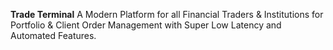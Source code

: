 **Trade Terminal**
A Modern Platform for all Financial Traders & Institutions for Portfolio & Client Order Management with Super Low Latency and Automated Features.
